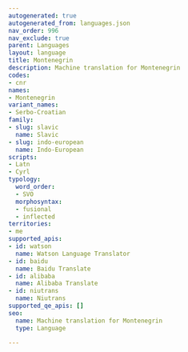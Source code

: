 ```yaml
---
autogenerated: true
autogenerated_from: languages.json
nav_order: 996
nav_exclude: true
parent: Languages
layout: language
title: Montenegrin
description: Machine translation for Montenegrin
codes:
- cnr
names:
- Montenegrin
variant_names:
- Serbo-Croatian
family:
- slug: slavic
  name: Slavic
- slug: indo-european
  name: Indo-European
scripts:
- Latn
- Cyrl
typology:
  word_order:
  - SVO
  morphosyntax:
  - fusional
  - inflected
territories:
- me
supported_apis:
- id: watson
  name: Watson Language Translator
- id: baidu
  name: Baidu Translate
- id: alibaba
  name: Alibaba Translate
- id: niutrans
  name: Niutrans
supported_qe_apis: []
seo:
  name: Machine translation for Montenegrin
  type: Language

---
```


